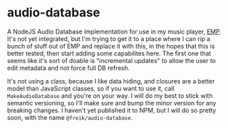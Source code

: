 # audio-database

A NodeJS Audio Database implementation for use in my music player,
[EMP](https://github.com/kevinfrei/EMP). It's not yet integrated, but I'm trying
to get it to a place where I can rip a bunch of stuff out of EMP and replace it
with this, in the hopes that this is better tested, then start adding some
capabilites here. The first one that seems like it's sort of doable is
"incremental updates" to allow the user to edit metadata and not force full DB
refresh.

It's not using a class, because I like data hiding, and closures are a better
model than JavaScript classes, so if you want to use it, call
`MakeAudioDatabase` and you're on your way. I will do my best to stick with
semantic versioning, so I'll make sure and bump the minor version for any
breaking changes. I haven't yet published it to NPM, but I will do so pretty
soon, with the name `@freik/audio-database`.
